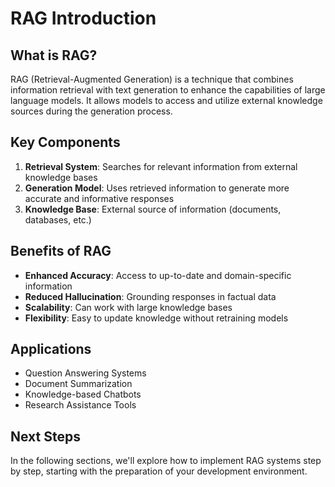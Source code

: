 # RAG Introduction

## What is RAG?

RAG (Retrieval-Augmented Generation) is a technique that combines information retrieval with text generation to enhance the capabilities of large language models. It allows models to access and utilize external knowledge sources during the generation process.

## Key Components

1. **Retrieval System**: Searches for relevant information from external knowledge bases
2. **Generation Model**: Uses retrieved information to generate more accurate and informative responses
3. **Knowledge Base**: External source of information (documents, databases, etc.)

## Benefits of RAG

- **Enhanced Accuracy**: Access to up-to-date and domain-specific information
- **Reduced Hallucination**: Grounding responses in factual data
- **Scalability**: Can work with large knowledge bases
- **Flexibility**: Easy to update knowledge without retraining models

## Applications

- Question Answering Systems
- Document Summarization
- Knowledge-based Chatbots
- Research Assistance Tools

## Next Steps

In the following sections, we'll explore how to implement RAG systems step by step, starting with the preparation of your development environment.
